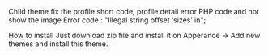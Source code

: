 Child theme fix the profile short code, profile detail error PHP code and not show the image
Error code : "Illegal string offset ‘sizes’ in";

How to install
Just download zip file and install it on Apperance -> Add new themes and install this theme.